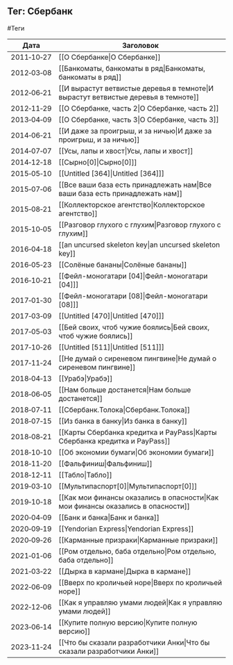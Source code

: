 ## Тег: Сбербанк
#Теги

| Дата | Заголовок |
| --- | --- |
| 2011&#8209;10&#8209;27 | [[О Сбербанке\|О Сбербанке]] |
| 2012&#8209;03&#8209;08 | [[Банкоматы, банкоматы в ряд\|Банкоматы, банкоматы в ряд]] |
| 2012&#8209;06&#8209;21 | [[И вырастут ветвистые деревья в темноте\|И вырастут ветвистые деревья в темноте]] |
| 2012&#8209;11&#8209;29 | [[О Сбербанке, часть 2\|О Сбербанке, часть 2]] |
| 2013&#8209;04&#8209;09 | [[О Сбербанке, часть 3\|О Сбербанке, часть 3]] |
| 2014&#8209;06&#8209;21 | [[И даже за проигрыш, и за ничью\|И даже за проигрыш, и за ничью]] |
| 2014&#8209;07&#8209;07 | [[Усы, лапы и хвост\|Усы, лапы и хвост]] |
| 2014&#8209;12&#8209;18 | [[Сырно[0]\|Сырно[0]]] |
| 2015&#8209;05&#8209;10 | [[Untitled [364]\|Untitled [364]]] |
| 2015&#8209;07&#8209;06 | [[Все ваши база есть принадлежать нам\|Все ваши база есть принадлежать нам]] |
| 2015&#8209;08&#8209;21 | [[Коллекторское агентство\|Коллекторское агентство]] |
| 2015&#8209;10&#8209;05 | [[Разговор глухого с глухим\|Разговор глухого с глухим]] |
| 2016&#8209;04&#8209;18 | [[an uncursed skeleton key\|an uncursed skeleton key]] |
| 2016&#8209;05&#8209;23 | [[Солёные бананы\|Солёные бананы]] |
| 2016&#8209;10&#8209;21 | [[Фейл-моногатари [04]\|Фейл-моногатари [04]]] |
| 2017&#8209;01&#8209;30 | [[Фейл-моногатари [08]\|Фейл-моногатари [08]]] |
| 2017&#8209;03&#8209;09 | [[Untitled [470]\|Untitled [470]]] |
| 2017&#8209;05&#8209;03 | [[Бей своих, чтоб чужие боялись\|Бей своих, чтоб чужие боялись]] |
| 2017&#8209;10&#8209;26 | [[Untitled [511]\|Untitled [511]]] |
| 2017&#8209;11&#8209;24 | [[Не думай о сиреневом пингвине\|Не думай о сиреневом пингвине]] |
| 2018&#8209;04&#8209;13 | [[Урабэ\|Урабэ]] |
| 2018&#8209;06&#8209;05 | [[Нам больше достанется\|Нам больше достанется]] |
| 2018&#8209;07&#8209;11 | [[Сбербанк.Толока\|Сбербанк.Толока]] |
| 2018&#8209;07&#8209;15 | [[Из банка в банку\|Из банка в банку]] |
| 2018&#8209;08&#8209;21 | [[Карты Сбербанка кредитка и PayPass\|Карты Сбербанка кредитка и PayPass]] |
| 2018&#8209;10&#8209;10 | [[Об экономии бумаги\|Об экономии бумаги]] |
| 2018&#8209;11&#8209;20 | [[Фальфиниш\|Фальфиниш]] |
| 2018&#8209;12&#8209;11 | [[Табло\|Табло]] |
| 2019&#8209;03&#8209;10 | [[Мультипаспорт[0]\|Мультипаспорт[0]]] |
| 2019&#8209;10&#8209;18 | [[Как мои финансы оказались в опасности\|Как мои финансы оказались в опасности]] |
| 2020&#8209;04&#8209;09 | [[Банк и банка\|Банк и банка]] |
| 2020&#8209;09&#8209;19 | [[Yendorian Express\|Yendorian Express]] |
| 2020&#8209;09&#8209;26 | [[Карманные призраки\|Карманные призраки]] |
| 2021&#8209;01&#8209;06 | [[Ром отдельно, баба отдельно\|Ром отдельно, баба отдельно]] |
| 2021&#8209;03&#8209;22 | [[Дырка в кармане\|Дырка в кармане]] |
| 2022&#8209;06&#8209;09 | [[Вверх по кроличьей норе\|Вверх по кроличьей норе]] |
| 2022&#8209;12&#8209;06 | [[Как я управляю умами людей\|Как я управляю умами людей]] |
| 2023&#8209;06&#8209;14 | [[Купите полную версию\|Купите полную версию]] |
| 2023&#8209;11&#8209;24 | [[Что бы сказали разработчики Анки\|Что бы сказали разработчики Анки]] |
